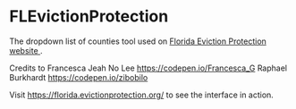 # FLEvictionProtection
The dropdown list of counties tool used on <a href='http://florida.evictionprotection.org/'> Florida Eviction Protection website </a>.

Credits to
Francesca Jeah No Lee https://codepen.io/Francesca_G
Raphael Burkhardt https://codepen.io/zibobilo

Visit https://florida.evictionprotection.org/ to see the interface in action.

